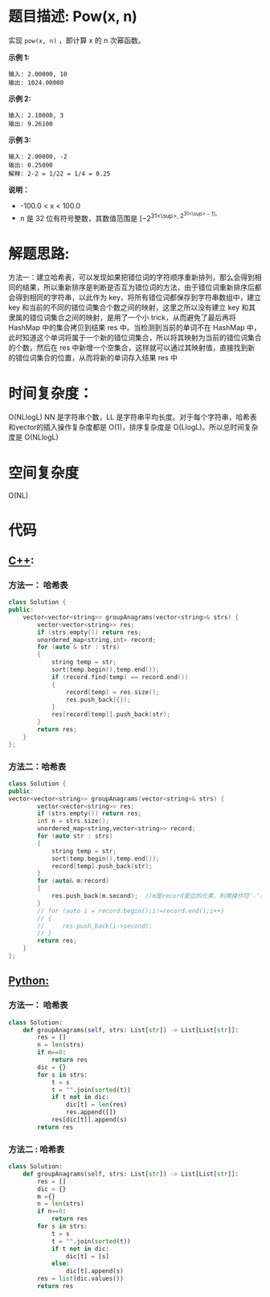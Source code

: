 # 题目描述:  Pow(x, n)

实现 ``pow(x, n)`` ，即计算 x 的 n 次幂函数。


**示例 1:**
```
输入: 2.00000, 10
输出: 1024.00000
```

**示例 2:**
```
输入: 2.10000, 3
输出: 9.26100
```

**示例 3:**
```
输入: 2.00000, -2
输出: 0.25000
解释: 2-2 = 1/22 = 1/4 = 0.25
```

**说明：**

  - -100.0 < x < 100.0
  - n 是 32 位有符号整数，其数值范围是 [−2<sup>31<\sup>, 2<sup>31<\sup> − 1]。

  
# 解题思路:
  方法一：建立哈希表，可以发现如果把错位词的字符顺序重新排列，那么会得到相同的结果，所以重新排序是判断是否互为错位词的方法，由于错位词重新排序后都会得到相同的字符串，以此作为 key，将所有错位词都保存到字符串数组中，建立 key 和当前的不同的错位词集合个数之间的映射，这里之所以没有建立 key 和其隶属的错位词集合之间的映射，是用了一个小 trick，从而避免了最后再将 HashMap 中的集合拷贝到结果 res 中。当检测到当前的单词不在 HashMap 中，此时知道这个单词将属于一个新的错位词集合，所以将其映射为当前的错位词集合的个数，然后在 res 中新增一个空集合，这样就可以通过其映射值，直接找到新的错位词集合的位置，从而将新的单词存入结果 res 中

# 时间复杂度：
  O(NLlogL)
  NN 是字符串个数，LL 是字符串平均长度。对于每个字符串，哈希表和vector的插入操作复杂度都是 O(1)，排序复杂度是 O(LlogL)。所以总时间复杂度是 O(NLlogL)
# 空间复杂度
  O(NL)
  
# 代码

## [C++](./PowX-N.cpp):

### 方法一： 哈希表
```c++
class Solution {
public:
    vector<vector<string>> groupAnagrams(vector<string>& strs) {
        vector<vector<string>> res;
        if (strs.empty()) return res;
        unordered_map<string,int> record;
        for (auto & str : strs)
        {
            string temp = str;
            sort(temp.begin(),temp.end());
            if (record.find(temp) == record.end())
            {
                record[temp] = res.size();
                res.push_back({});
            }
            res[record[temp]].push_back(str);
        }
        return res;
    }
};
```

### 方法二：哈希表
```c++
class Solution {
public:
vector<vector<string>> groupAnagrams(vector<string>& strs) {
        vector<vector<string>> res;
        if (strs.empty()) return res;
        int n = strs.size();
        unordered_map<string,vector<string>> record;
        for (auto str : strs)
        {
            string temp = str;
            sort(temp.begin(),temp.end());
            record[temp].push_back(str);
        }
        for (auto& m:record)
        {
            res.push_back(m.second);  //m是record里边的元素，利用操作符'.'进行索引第2个,下标i是迭代器，用法类似指针，用i->second索引
        }
        // for (auto i = record.begin();i!=record.end();i++)
        // {
        //     res.push_back(i->second);
        // }    
        return res;
    }
};
```

## [Python:](https://github.com/bryceustc/LeetCode_Note/blob/master/python/PowX-N/PowX-N.py)
### 方法一： 哈希表
```python
class Solution:
    def groupAnagrams(self, strs: List[str]) -> List[List[str]]:
        res = []
        n = len(strs)
        if n==0:
            return res
        dic = {}
        for s in strs:
            t = s
            t = "".join(sorted(t))
            if t not in dic:
                dic[t] = len(res)
                res.append([])
            res[dic[t]].append(s)
        return res
```

### 方法二 : 哈希表
```python
class Solution:
    def groupAnagrams(self, strs: List[str]) -> List[List[str]]:
        res = []
        dic = {}
        m ={}
        n = len(strs)
        if n==0: 
            return res
        for s in strs:
            t = s
            t = "".join(sorted(t))
            if t not in dic:
                dic[t] = [s]
            else:
                dic[t].append(s)
        res = list(dic.values())
        return res
```
